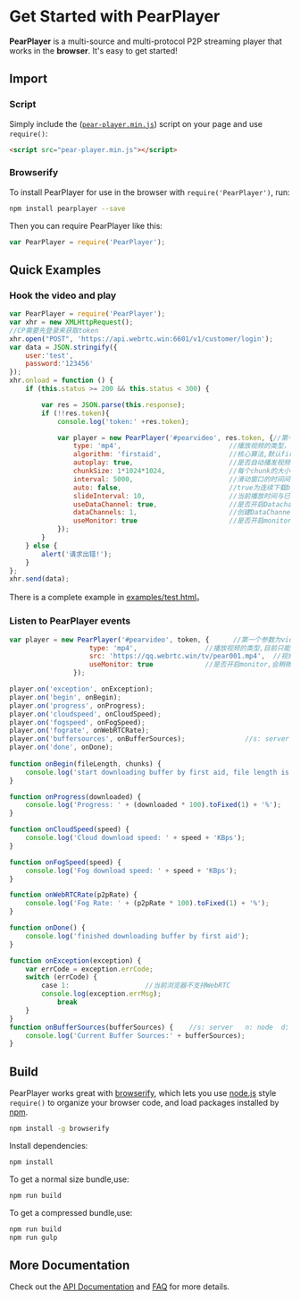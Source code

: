 # Get Started with PearPlayer

**PearPlayer** is a multi-source and multi-protocol P2P streaming player that works in the **browser**. It's easy
to get started!

## Import
### Script
Simply include the
([`pear-player.min.js`](dest/pear-player.min.js))
script on your page and use `require()`:
```html
<script src="pear-player.min.js"></script>
```

### Browserify
To install PearPlayer for use in the browser with `require('PearPlayer')`, run:
```bash
npm install pearplayer --save
```
Then you can require PearPlayer like this:
```js
var PearPlayer = require('PearPlayer');
```

## Quick Examples

### Hook the video and play

```js
var PearPlayer = require('PearPlayer');
var xhr = new XMLHttpRequest();
//CP需要先登录来获取token
xhr.open("POST", 'https://api.webrtc.win:6601/v1/customer/login');
var data = JSON.stringify({
    user:'test',
    password:'123456'
});
xhr.onload = function () {
    if (this.status >= 200 && this.status < 300) {

        var res = JSON.parse(this.response);
        if (!!res.token){
            console.log('token:' +res.token);

            var player = new PearPlayer('#pearvideo', res.token, {//第一个参数为video标签的id或class
                type: 'mp4',                           //播放视频的类型，目前只能是mp4
                algorithm: 'firstaid',                 //核心算法,默认firstaid
                autoplay: true,                        //是否自动播发视频，默认true
                chunkSize: 1*1024*1024,                //每个chunk的大小，必须是32K的整数倍,默认1M
                interval: 5000,                        //滑动窗口的时间间隔,单位毫秒，默认10s
                auto: false,                           //true为连续下载buffer，false则是只有当前播放时间与已缓冲时间小于slideInterval时下载buffer，如果是fmp4建议设为true，默认false
                slideInterval: 10,                     //当前播放时间与已缓冲时间小于这个数值时触发窗口滑动,单位秒,默认20s
                useDataChannel: true,                  //是否开启Datachannel,默认true
                dataChannels: 1,                       //创建DataChannel的最大数量,默认3
                useMonitor: true                       //是否开启monitor，会稍微影响性能，默认true
            });
        }
    } else {
        alert('请求出错!');
    }
};
xhr.send(data);
```

There is a complete example in [examples/test.html](examples/test.html)。

### Listen to PearPlayer events

```js
var player = new PearPlayer('#pearvideo', token, {      //第一个参数为video标签的id或class
                    type: 'mp4',                 //播放视频的类型,目前只能是mp4
                    src: 'https://qq.webrtc.win/tv/pear001.mp4',  //视频播放的src
                    useMonitor: true             //是否开启monitor,会稍微影响性能,默认true
                });

player.on('exception', onException);
player.on('begin', onBegin);
player.on('progress', onProgress);
player.on('cloudspeed', onCloudSpeed);
player.on('fogspeed', onFogSpeed);
player.on('fograte', onWebRTCRate);
player.on('buffersources', onBufferSources);               //s: server   n: node  d: data channel  b: browser
player.on('done', onDone);
                
function onBegin(fileLength, chunks) {
    console.log('start downloading buffer by first aid, file length is:' + fileLength + ' total chunks:' + chunks);
}

function onProgress(downloaded) {
    console.log('Progress: ' + (downloaded * 100).toFixed(1) + '%');
}

function onCloudSpeed(speed) {
    console.log('Cloud download speed: ' + speed + 'KBps');
}

function onFogSpeed(speed) {
    console.log('Fog download speed: ' + speed + 'KBps');
}

function onWebRTCRate(p2pRate) {
    console.log('Fog Rate: ' + (p2pRate * 100).toFixed(1) + '%');
}

function onDone() {
    console.log('finished downloading buffer by first aid');
}

function onException(exception) {
    var errCode = exception.errCode;
    switch (errCode) {
        case 1:                   //当前浏览器不支持WebRTC
        console.log(exception.errMsg);
            break
    }
}
function onBufferSources(bufferSources) {    //s: server   n: node  d: data channel  b: browser
    console.log('Current Buffer Sources:' + bufferSources);
}
```

## Build

PearPlayer works great with [browserify](http://browserify.org/), which lets
you use [node.js](http://nodejs.org/) style `require()` to organize your browser
code, and load packages installed by [npm](https://npmjs.org/).

```bash
npm install -g browserify
```
Install dependencies:
```bash
npm install
```
To get a normal size bundle,use:
```bash
npm run build
```
To get a compressed bundle,use:
```bash
npm run build
npm run gulp
```

## More Documentation

Check out the [API Documentation](https://github.com/PearInc/PearPlayer.js/blob/master/docs/api.md)
and [FAQ](https://github.com/PearInc/PearPlayer.js/blob/master/docs/faq.md) for more details.
